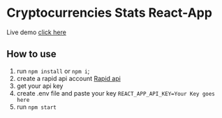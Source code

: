# Cryptocurrencies Stats React-App

Live demo [click here](https://www.google.com)

## How to use

1. run `npm install` or `npm i`;
2. create a rapid api account [Rapid api](https://rapidapi.com/hub)
3. get your api key
4. create .env file and paste your key `REACT_APP_API_KEY=Your Key goes here`
5. run `npm start`
